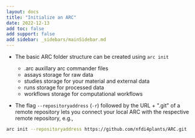 ```yaml
---
layout: docs
title: "Initialize an ARC"
date: 2022-12-13
add toc: false
add support: false
add sidebar: _sidebars/mainSidebar.md
---
```


<!-- TODO: I would suggest to link this to ARC article rather than explaining the structure here -->

- The basic ARC folder structure can be created using `arc init`
  - .arc auxillary arc commander files
  - assays storage for raw data
  - studies storage for your material and external data
  - runs storage for processed data
  - workflows storage for computational workflows

- The flag `--repositoryaddress` (`-r`) followed by the URL + ".git" of a remote repository lets you connect your local ARC with the respective remote repository, e.g.,

<!-- TODO: I would suggest to link a small demo ARC from the DataHUB rather than the empty GitHub repo -->

```bash
arc init --repositoryaddress https://github.com/nfdi4plants/ARC.git
```
